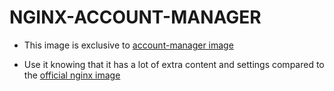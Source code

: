 # NGINX-ACCOUNT-MANAGER

* This image is exclusive to [account-manager image](https://hub.docker.com/repository/docker/bunoqueiroz/account-manager/general)

* Use it knowing that it has a lot of extra content and settings compared to the [official nginx image](https://hub.docker.com/_/nginx)
